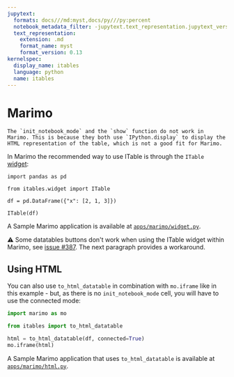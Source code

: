 ```yaml
---
jupytext:
  formats: docs///md:myst,docs/py///py:percent
  notebook_metadata_filter: -jupytext.text_representation.jupytext_version
  text_representation:
    extension: .md
    format_name: myst
    format_version: 0.13
kernelspec:
  display_name: itables
  language: python
  name: itables
---
```


# Marimo

```{warning}
The `init_notebook_mode` and the `show` function do not work in Marimo. This is because they both use `IPython.display` to display the HTML representation of the table, which is not a good fit for Marimo.
```

In Marimo the recommended way to use ITable is through the `ITable` [widget](widget.md):

```{code-cell} ipython3
import pandas as pd

from itables.widget import ITable

df = pd.DataFrame({"x": [2, 1, 3]})

ITable(df)
```

A Sample Marimo application is available at [`apps/marimo/widget.py`](https://github.com/mwouts/itables/tree/main/apps/marimo/widget.py).

⚠️ Some datatables buttons don't work when using the ITable widget within Marimo, see [issue #387](https://github.com/mwouts/itables/issues/387). The next paragraph provides a workaround.

## Using HTML

You can also use `to_html_datatable` in combination with `mo.iframe` like in this example - but, as there is no `init_notebook_mode` cell, you will have to use the connected mode:

```python
import marimo as mo

from itables import to_html_datatable

html = to_html_datatable(df, connected=True)
mo.iframe(html)
```

A Sample Marimo application that uses `to_html_datatable` is available at [`apps/marimo/html.py`](https://github.com/mwouts/itables/tree/main/apps/marimo/html.py).
